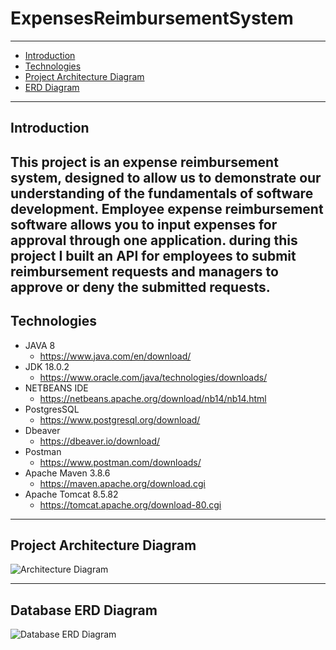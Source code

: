 # ExpensesReimbursementSystem

---
 * [Introduction](#introduction)
 * [Technologies](#technologies)
 * [Project Architecture Diagram](#project-architecture-diagram)
 * [ERD Diagram](#database-erd-diagram)

---
## Introduction
This project is an expense reimbursement system, designed to allow us
to demonstrate our understanding of the fundamentals of software development.
Employee expense reimbursement software allows you to input expenses for approval
through one application. during this project I built an API for employees  to submit
reimbursement requests and managers to approve or deny the submitted requests.
---
## Technologies
- JAVA 8
  - https://www.java.com/en/download/
- JDK 18.0.2 
  - https://www.oracle.com/java/technologies/downloads/
- NETBEANS IDE
  - https://netbeans.apache.org/download/nb14/nb14.html
- PostgresSQL
  - https://www.postgresql.org/download/
- Dbeaver
  - https://dbeaver.io/download/
- Postman
  - https://www.postman.com/downloads/
- Apache Maven 3.8.6
  - https://maven.apache.org/download.cgi
- Apache Tomcat 8.5.82
  - https://tomcat.apache.org/download-80.cgi
---
## Project Architecture Diagram 
![Architecture Diagram](https://user-images.githubusercontent.com/52228409/188332949-9e5734be-c8a9-4765-9e46-7248d2889c73.JPG)

---
## Database ERD Diagram
![Database ERD Diagram](https://user-images.githubusercontent.com/52228409/188332952-e723f4c7-b8d8-490f-a00f-bdfa913613b5.JPG)
